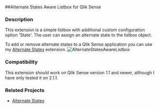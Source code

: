 ##Alternate States Aware Listbox for Qlik Sense
### Description
This extension is a simple listbox with additional custom configuration option 'State'. The user can assign an alternate state to the listbox object.

To add or remove alternate states to a Qlik Sense application you can use my [Alternate States](https://github.com/simeonsv/sense-alternate-states) extension.
![AlternateStatesAwareListbox](https://github.com/simeonsv/sense-alternate-states-listbox/blob/master/img/alt-states-listbox-prop.png)
### Compatibility
This extension should work on Qlik Sense version 1.1 and newer, although I have only tested it on 2.1.1.
### Related Projects
* [Alternate States](https://github.com/simeonsv/sense-alternate-states)
